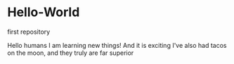 # Hello-World
first repository

Hello humans
  I am learning new things! And it is exciting
  I've also had tacos on the moon, and they truly are far superior
